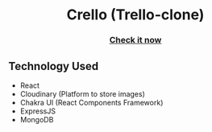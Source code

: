 <h1 align="center">Crello (Trello-clone)</h1>

<div align="center">
  <h3>
    <a href="https://ccrello.netlify.app" target="_blank">
      Check it now
    </a>
  </h3>
</div>


## Technology Used

- React
- Cloudinary (Platform to store images)
- Chakra UI (React Components Framework)
- ExpressJS
- MongoDB
